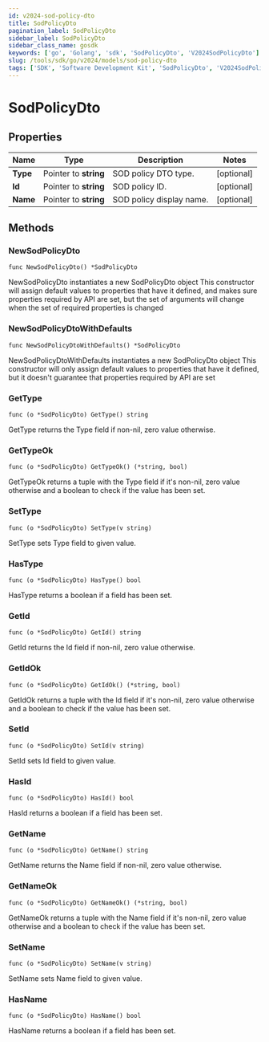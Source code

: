 ```yaml
---
id: v2024-sod-policy-dto
title: SodPolicyDto
pagination_label: SodPolicyDto
sidebar_label: SodPolicyDto
sidebar_class_name: gosdk
keywords: ['go', 'Golang', 'sdk', 'SodPolicyDto', 'V2024SodPolicyDto'] 
slug: /tools/sdk/go/v2024/models/sod-policy-dto
tags: ['SDK', 'Software Development Kit', 'SodPolicyDto', 'V2024SodPolicyDto']
---
```


# SodPolicyDto

## Properties

Name | Type | Description | Notes
------------ | ------------- | ------------- | -------------
**Type** | Pointer to **string** | SOD policy DTO type. | [optional] 
**Id** | Pointer to **string** | SOD policy ID. | [optional] 
**Name** | Pointer to **string** | SOD policy display name. | [optional] 

## Methods

### NewSodPolicyDto

`func NewSodPolicyDto() *SodPolicyDto`

NewSodPolicyDto instantiates a new SodPolicyDto object
This constructor will assign default values to properties that have it defined,
and makes sure properties required by API are set, but the set of arguments
will change when the set of required properties is changed

### NewSodPolicyDtoWithDefaults

`func NewSodPolicyDtoWithDefaults() *SodPolicyDto`

NewSodPolicyDtoWithDefaults instantiates a new SodPolicyDto object
This constructor will only assign default values to properties that have it defined,
but it doesn't guarantee that properties required by API are set

### GetType

`func (o *SodPolicyDto) GetType() string`

GetType returns the Type field if non-nil, zero value otherwise.

### GetTypeOk

`func (o *SodPolicyDto) GetTypeOk() (*string, bool)`

GetTypeOk returns a tuple with the Type field if it's non-nil, zero value otherwise
and a boolean to check if the value has been set.

### SetType

`func (o *SodPolicyDto) SetType(v string)`

SetType sets Type field to given value.

### HasType

`func (o *SodPolicyDto) HasType() bool`

HasType returns a boolean if a field has been set.

### GetId

`func (o *SodPolicyDto) GetId() string`

GetId returns the Id field if non-nil, zero value otherwise.

### GetIdOk

`func (o *SodPolicyDto) GetIdOk() (*string, bool)`

GetIdOk returns a tuple with the Id field if it's non-nil, zero value otherwise
and a boolean to check if the value has been set.

### SetId

`func (o *SodPolicyDto) SetId(v string)`

SetId sets Id field to given value.

### HasId

`func (o *SodPolicyDto) HasId() bool`

HasId returns a boolean if a field has been set.

### GetName

`func (o *SodPolicyDto) GetName() string`

GetName returns the Name field if non-nil, zero value otherwise.

### GetNameOk

`func (o *SodPolicyDto) GetNameOk() (*string, bool)`

GetNameOk returns a tuple with the Name field if it's non-nil, zero value otherwise
and a boolean to check if the value has been set.

### SetName

`func (o *SodPolicyDto) SetName(v string)`

SetName sets Name field to given value.

### HasName

`func (o *SodPolicyDto) HasName() bool`

HasName returns a boolean if a field has been set.


